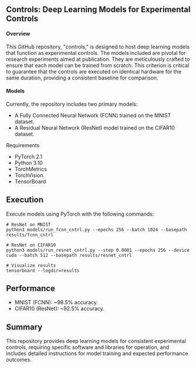 ## Controls: Deep Learning Models for Experimental Controls

#### Overview

This GitHub repository, "controls," is designed to host deep learning models that function as experimental controls. The models included are pivotal for research experiments aimed at publication. They are meticulously crafted to ensure that each model can be trained from scratch. This criterion is critical to guarantee that the controls are executed on identical hardware for the same duration, providing a consistent baseline for comparison.

#### Models

Currently, the repository includes two primary models:

* A Fully Connected Neural Network (FCNN) trained on the MNIST dataset.
* A Residual Neural Network (ResNet) model trained on the CIFAR10 dataset.

Requirements

* PyTorch 2.1
* Python 3.10
* TorchMetrics
* TorchVision
* TensorBoard

## Execution

Execute models using PyTorch with the following commands:

```
# ResNet on MNIST
python3 models/run_fcnn_cntrl.py --epochs 256 --batch 1024 --basepath results/fcnn_cntrl

# ResNet on CIFAR10
python3 models/run_resnet_cntrl.py --step 0.0001 --epochs 256 --device cuda --batch 512 --basepath results/resnet_cntrl

# Visualize results
tensorboard --logdir=results
```

## Performance

* MNIST (FCNN): ~98.5% accuracy.
* CIFAR10 (ResNet): ~92.5% accuracy.

## Summary

This repository provides deep learning models for consistent experimental controls, requiring specific software and libraries for operation, and includes detailed instructions for model training and expected performance outcomes.
